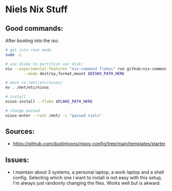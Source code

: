# Niels Nix Stuff

## Good commands:
After booting into the iso:
```bash
# get into root mode
sudo -i

# use disko to partition our disk!
nix --experimental-features "nix-command flakes" run github:nix-community/disko/latest -- \
        --mode destroy,format,mount $DISKO_PATH_HERE

# move to /mnt/etc/nixos/
mv . /mnt/etc/nixos

# install
nixos-install --flake $FLAKE_PATH_HERE

# change passwd
nixos-enter --root /mnt/ -c "passwd niels"
```

## Sources:
* https://github.com/dustinlyons/nixos-config/tree/main/templates/starter

## Issues:
* I maintain about 3 systems, a personal laptop, a work laptop and a shell config. Selecting which
    one I want to install is not easy with this setup, I'm always just randomly changing the 
    files. Works well but is akward. 

